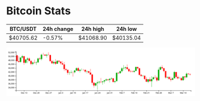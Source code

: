 # Bitcoin Stats

BTC/USDT|24h change|24h high|24h low|
|---|---|---|---|
|$40705.62|-0.57%|$41068.90|$40135.04|

<img src="./chart.svg">

